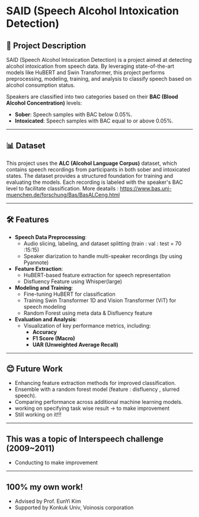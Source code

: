 # SAID (Speech Alcohol Intoxication Detection)

## 📄 Project Description
SAID (Speech Alcohol Intoxication Detection) is a project aimed at detecting alcohol intoxication from speech data. By leveraging state-of-the-art models like HuBERT and Swin Transformer, this project performs preprocessing, modeling, training, and analysis to classify speech based on alcohol consumption status.

Speakers are classified into two categories based on their **BAC (Blood Alcohol Concentration)** levels:
- **Sober**: Speech samples with BAC below 0.05%.
- **Intoxicated**: Speech samples with BAC equal to or above 0.05%.

---

## 📊 Dataset
This project uses the **ALC (Alcohol Language Corpus)** dataset, which contains speech recordings from participants in both sober and intoxicated states. The dataset provides a structured foundation for training and evaluating the models. Each recording is labeled with the speaker's BAC level to facilitate classification.
More deatails : https://www.bas.uni-muenchen.de/forschung/Bas/BasALCeng.html

---

## 🛠️ Features
- **Speech Data Preprocessing**:
  - Audio slicing, labeling, and dataset splitting (train : val : test = 70 :15:15)
  - Speaker diarization to handle multi-speaker recordings (by using Pyannote)
- **Feature Extraction**:
  - HuBERT-based feature extraction for speech representation
  - Disfluency Feature using Whisper(large)
- **Modeling and Training**:
  - Fine-tuning HuBERT for classification
  - Training Swin Transformer 1D and Vision Transformer (ViT) for speech modeling
  - Random Forest using meta data & Disfluency feature
- **Evaluation and Analysis**:
  - Visualization of key performance metrics, including:
    - **Accuracy**
    - **F1 Score (Macro)**
    - **UAR (Unweighted Average Recall)**

---

## 😊 Future Work
- Enhancing feature extraction methods for improved classification.
- Ensemble with a random forest model (feature : disfluency , slurred speech).
- Comparing performance across additional machine learning models.
- working on specifying task wise result -> to make improvement
- Still working on it!!!

---
## This was a topic of Interspeech challenge (2009~2011)
- Conducting to make improvement

---
## 100% my own work!
- Advised by Prof. EunYi Kim
- Supported by Konkuk Univ, Voinosis corporation
